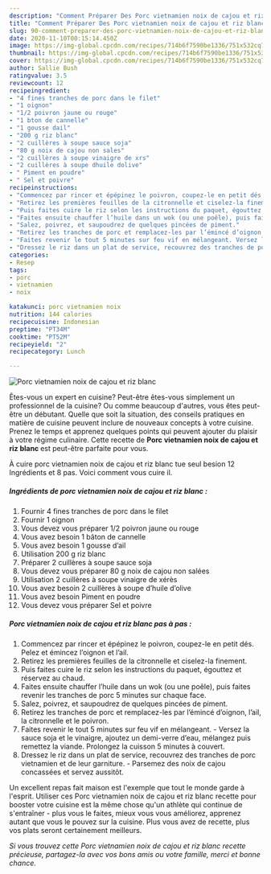 ```yaml
---
description: "Comment Préparer Des Porc vietnamien noix de cajou et riz blanc"
title: "Comment Préparer Des Porc vietnamien noix de cajou et riz blanc"
slug: 90-comment-preparer-des-porc-vietnamien-noix-de-cajou-et-riz-blanc
date: 2020-11-10T00:15:14.450Z
image: https://img-global.cpcdn.com/recipes/714b6f7590be1336/751x532cq70/porc-vietnamien-noix-de-cajou-et-riz-blanc-photo-principale-de-la-recette.jpg
thumbnail: https://img-global.cpcdn.com/recipes/714b6f7590be1336/751x532cq70/porc-vietnamien-noix-de-cajou-et-riz-blanc-photo-principale-de-la-recette.jpg
cover: https://img-global.cpcdn.com/recipes/714b6f7590be1336/751x532cq70/porc-vietnamien-noix-de-cajou-et-riz-blanc-photo-principale-de-la-recette.jpg
author: Sallie Bush
ratingvalue: 3.5
reviewcount: 12
recipeingredient:
- "4 fines tranches de porc dans le filet"
- "1 oignon"
- "1/2 poivron jaune ou rouge"
- "1 bton de cannelle"
- "1 gousse dail"
- "200 g riz blanc"
- "2 cuillères à soupe sauce soja"
- "80 g noix de cajou non sales"
- "2 cuillères à soupe vinaigre de xrs"
- "2 cuillères à soupe dhuile dolive"
- " Piment en poudre"
- " Sel et poivre"
recipeinstructions:
- "Commencez par rincer et épépinez le poivron, coupez-le en petit dés. Pelez et émincez l’oignon et l’ail."
- "Retirez les premières feuilles de la citronnelle et ciselez-la finement."
- "Puis faites cuire le riz selon les instructions du paquet, égouttez et réservez au chaud."
- "Faites ensuite chauffer l’huile dans un wok (ou une poêle), puis faites revenir les tranches de porc 5 minutes sur chaque face."
- "Salez, poivrez, et saupoudrez de quelques pincées de piment."
- "Retirez les tranches de porc et remplacez-les par l’émincé d’oignon, l’ail, la citronnelle et le poivron."
- "Faites revenir le tout 5 minutes sur feu vif en mélangeant. Versez la sauce soja et le vinaigre, ajoutez un demi-verre d’eau, mélangez puis remettez la viande. Prolongez la cuisson 5 minutes à couvert."
- "Dressez le riz dans un plat de service, recouvrez des tranches de porc vietnamien et de leur garniture. Parsemez des noix de cajou concassées et servez aussitôt."
categories:
- Resep
tags:
- porc
- vietnamien
- noix

katakunci: porc vietnamien noix 
nutrition: 144 calories
recipecuisine: Indonesian
preptime: "PT34M"
cooktime: "PT52M"
recipeyield: "2"
recipecategory: Lunch

---
```



![Porc vietnamien noix de cajou et riz blanc](https://img-global.cpcdn.com/recipes/714b6f7590be1336/751x532cq70/porc-vietnamien-noix-de-cajou-et-riz-blanc-photo-principale-de-la-recette.jpg)

Êtes-vous un expert en cuisine? Peut-être êtes-vous simplement un professionnel de la cuisine? Ou comme beaucoup d'autres, vous êtes peut-être un débutant. Quelle que soit la situation, des conseils pratiques en matière de cuisine peuvent inclure de nouveaux concepts à votre cuisine. Prenez le temps et apprenez quelques points qui peuvent ajouter du plaisir à votre régime culinaire. Cette recette de <strong> Porc vietnamien noix de cajou et riz blanc </strong> est peut-être parfaite pour vous.

<!--inarticleads1-->

À cuire porc vietnamien noix de cajou et riz blanc tue seul besion 12 Ingrédients et 8 pas. Voici comment vous cuire il.

##### Ingrédients de porc vietnamien noix de cajou et riz blanc :

1. Fournir 4 fines tranches de porc dans le filet
1. Fournir 1 oignon
1. Vous devez vous préparer 1/2 poivron jaune ou rouge
1. Vous avez besoin 1 bâton de cannelle
1. Vous avez besoin 1 gousse d’ail
1. Utilisation 200 g riz blanc
1. Préparer 2 cuillères à soupe sauce soja
1. Vous devez vous préparer 80 g noix de cajou non salées
1. Utilisation 2 cuillères à soupe vinaigre de xérès
1. Vous avez besoin 2 cuillères à soupe d’huile d’olive
1. Vous avez besoin  Piment en poudre
1. Vous devez vous préparer  Sel et poivre




<!--inarticleads2-->

##### Porc vietnamien noix de cajou et riz blanc pas à pas :

1. Commencez par rincer et épépinez le poivron, coupez-le en petit dés. Pelez et émincez l’oignon et l’ail.
1. Retirez les premières feuilles de la citronnelle et ciselez-la finement.
1. Puis faites cuire le riz selon les instructions du paquet, égouttez et réservez au chaud.
1. Faites ensuite chauffer l’huile dans un wok (ou une poêle), puis faites revenir les tranches de porc 5 minutes sur chaque face.
1. Salez, poivrez, et saupoudrez de quelques pincées de piment.
1. Retirez les tranches de porc et remplacez-les par l’émincé d’oignon, l’ail, la citronnelle et le poivron.
1. Faites revenir le tout 5 minutes sur feu vif en mélangeant. - Versez la sauce soja et le vinaigre, ajoutez un demi-verre d’eau, mélangez puis remettez la viande. Prolongez la cuisson 5 minutes à couvert.
1. Dressez le riz dans un plat de service, recouvrez des tranches de porc vietnamien et de leur garniture. - Parsemez des noix de cajou concassées et servez aussitôt.




<!--inarticleads1-->

<p>
Un excellent repas fait maison est l'exemple que tout le monde garde à l'esprit. Utiliser ces Porc vietnamien noix de cajou et riz blanc recette pour booster votre cuisine est la même chose qu'un athlète qui continue de s'entraîner - plus vous le faites, mieux vous vous améliorez, apprenez autant que vous le pouvez sur la cuisine. Plus vous avez de recette, plus vos plats seront certainement meilleurs.
</p>

<p>
<i>Si vous trouvez cette Porc vietnamien noix de cajou et riz blanc recette précieuse, partagez-la avec vos bons amis ou votre famille, merci et bonne chance.</i>
</p>
